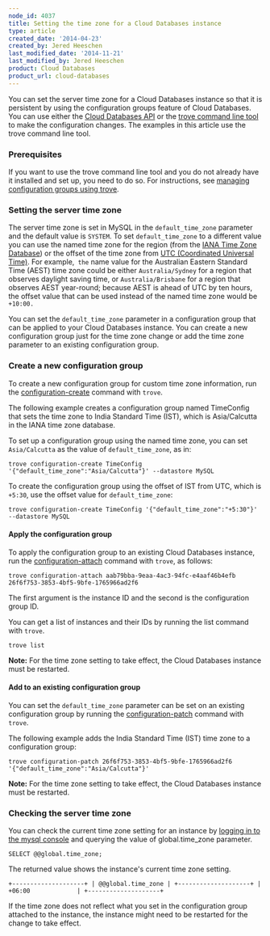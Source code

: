 ```yaml
---
node_id: 4037
title: Setting the time zone for a Cloud Databases instance
type: article
created_date: '2014-04-23'
created_by: Jered Heeschen
last_modified_date: '2014-11-21'
last_modified_by: Jered Heeschen
product: Cloud Databases
product_url: cloud-databases
---
```


You can set the server time zone for a Cloud Databases instance so that
it is persistent by using the configuration groups feature of Cloud
Databases. You can use either the [Cloud Databases
API](https://developer.rackspace.com/docs/cloud-databases/v1/developer-guide/#document-getting-started/manage-tz-ovw)
or the [trove command line
tool](/how-to/managing-configuration-groups-for-cloud-databases-with-the-trove-command-line-tool) to
make the configuration changes. The examples in this article use the
trove command line tool.

### Prerequisites

If you want to use the trove command line tool and you do not already
have it installed and set up, you need to do so. For instructions, see
[managing configuration groups using
trove](/how-to/managing-configuration-groups-for-cloud-databases-with-the-trove-command-line-tool).

### Setting the server time zone

The server time zone is set in MySQL in the `default_time_zone`
parameter and the default value is `SYSTEM`. To set `default_time_zone`
to a different value you can use the named time zone for the
region (from the [IANA Time Zone
Database](http://en.wikipedia.org/wiki/List_of_tz_database_time_zones))
or the offset of the time zone from [UTC (Coordinated Universal
Time)](http://en.wikipedia.org/wiki/Coordinated_Universal_Time). For
example,` the` name value for the Australian Eastern Standard Time
(AEST) time zone could be either `Australia/Sydney` for a region that
observes daylight saving time, or `Australia/Brisbane` for a region that
observes AEST year-round; because AEST is ahead of UTC by ten
hours, the offset value that can be used instead of the named time
zone would be `+10:00.`

You can set the `default_time_zone` parameter in a configuration group
that can be applied to your Cloud Databases instance. You can create a
new configuration group just for the time zone change or add the time
zone parameter to an existing configuration group.

### Create a new configuration group

To create a new configuration group for custom time zone information,
run the
[configuration-create](/how-to/managing-configuration-groups-for-cloud-databases-with-the-trove-command-line-tool#creategroup)
command with `trove`.

The following example creates a configuration group named TimeConfig
that sets the time zone to India Standard Time (IST), which
is Asia/Calcutta in the IANA time zone database.

To set up a configuration group using the named time zone, you can set
`Asia/Calcutta` as the value of `default_time_zone`, as in:

    trove configuration-create TimeConfig '{"default_time_zone":"Asia/Calcutta"}' --datastore MySQL

To create the configuration group using the offset of IST from UTC,
which is `+5:30`, use the offset value for `default_time_zone`:

    trove configuration-create TimeConfig '{"default_time_zone":"+5:30"}' --datastore MySQL

#### Apply the configuration group

To apply the configuration group to an existing Cloud Databases
instance, run the
[configuration-attach](/how-to/managing-configuration-groups-for-cloud-databases-with-the-trove-command-line-tool#applying)
command with `trove`, as follows:

    trove configuration-attach aab79bba-9eaa-4ac3-94fc-e4aaf46b4efb 26f6f753-3853-4bf5-9bfe-1765966ad2f6

The first argument is the instance ID and the second is the
configuration group ID.

You can get a list of instances and their IDs by running the list
command with `trove`.

    trove list

**Note:** For the time zone setting to take effect, the Cloud Databases
instance must be restarted.

#### Add to an existing configuration group

You can set the `default_time_zone` parameter can be set on an existing
configuration group by running the
[configuration-patch](/how-to/managing-configuration-groups-for-cloud-databases-with-the-trove-command-line-tool#modifying)
command with `trove`.

The following example adds the India Standard Time (IST) time zone to a
configuration group:

    trove configuration-patch 26f6f753-3853-4bf5-9bfe-1765966ad2f6 '{"default_time_zone":"Asia/Calcutta"}'

**Note:** For the time zone setting to take effect, the Cloud Databases
instance must be restarted.

### Checking the server time zone

You can check the current time zone setting for an instance by [logging
in to the mysql
console](/how-to/connect-to-a-cloud-databases-instance)
and querying the value of global.time\_zone parameter.

    SELECT @@global.time_zone;

The returned value shows the instance's current time zone setting.

    +--------------------+ | @@global.time_zone | +--------------------+ | +06:00             | +--------------------+

If the time zone does not reflect what you set in the configuration
group attached to the instance, the instance might need to be restarted
for the change to take effect.
